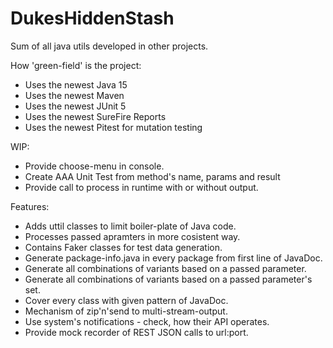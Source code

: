 # DukesHiddenStash
Sum of all java utils developed in other projects.

How 'green-field' is the project:
- Uses the newest Java 15
- Uses the newest Maven
- Uses the newest JUnit 5
- Uses the newest SureFire Reports
- Uses the newest Pitest for mutation testing

WIP:
- Provide choose-menu in console.
- Create AAA Unit Test from method's name, params and result
- Provide call to process in runtime with or without output.

Features:
- Adds uttil classes to limit boiler-plate of Java code.
- Processes passed apramters in more cosistent way.
- Contains Faker classes for test data generation.
- Generate package-info.java in every package from first line of JavaDoc.
- Generate all combinations of variants based on a passed parameter.
- Generate all combinations of variants based on a passed parameter's set.
- Cover every class with given pattern of JavaDoc.
- Mechanism of zip'n'send to multi-stream-output.
- Use system's notifications - check, how their API operates.
- Provide mock recorder of REST JSON calls to url:port.
